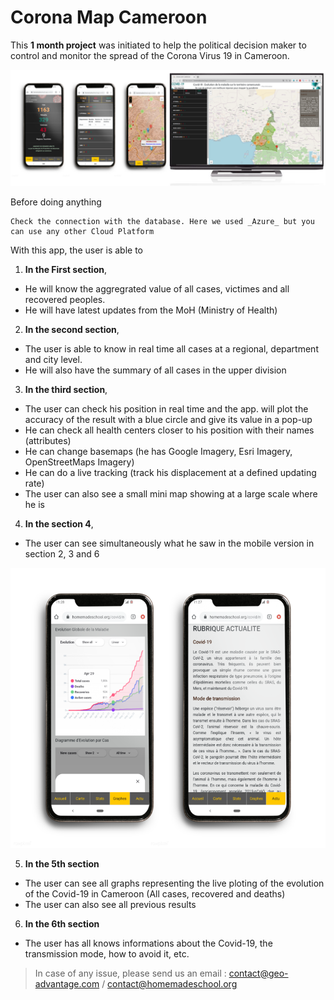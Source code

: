 # Corona Map Cameroon
This **1 month project** was initiated to help the political decision maker to control and monitor the spread of the Corona Virus 19 in Cameroon.

![Preview](/im/corona-image.png)

Before doing anything
```
Check the connection with the database. Here we used _Azure_ but you can use any other Cloud Platform
```



With this app, the user is able to 
1. **In the First section**, 
  - He will know the aggregrated value of all cases, victimes and all recovered peoples.
  - He will have latest updates from the MoH (Ministry of Health)
2. **In the second section**, 
  - The user is able to know in real time all cases at a regional, department and city level.
  - He will also have the summary of all cases in the upper division
3. **In the third section**, 
  - The user can check his position in real time and the app. will plot the accuracy of the result with a blue circle and give its value in a pop-up
  - He can check all health centers closer to his position with their names (attributes)
  - He can change basemaps (he has Google Imagery, Esri Imagery, OpenStreetMaps Imagery)
  - He can do a live tracking (track his displacement at a defined updating rate)
  - The user can also see a small mini map showing at a large scale where he is
4. **In the section 4**, 
  - The user can see simultaneously what he saw in the mobile version in section 2, 3 and 6
  
![Preview](/im/corona-map-2.png)

5. **In the 5th section** 
  - The user can see all graphs representing the live ploting of the evolution of the Covid-19 in Cameroon (All cases, recovered and deaths)
  - The user can also see all previous results
6. **In the 6th section**
  - The user has all knows informations about the Covid-19, the transmission mode, how to avoid it, etc.
  
> In case of any issue, please send us an email : contact@geo-advantage.com / contact@homemadeschool.org
